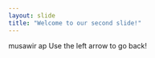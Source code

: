 ```yaml
---
layout: slide
title: "Welcome to our second slide!"
---
```

musawir ap
Use the left arrow to go back!
